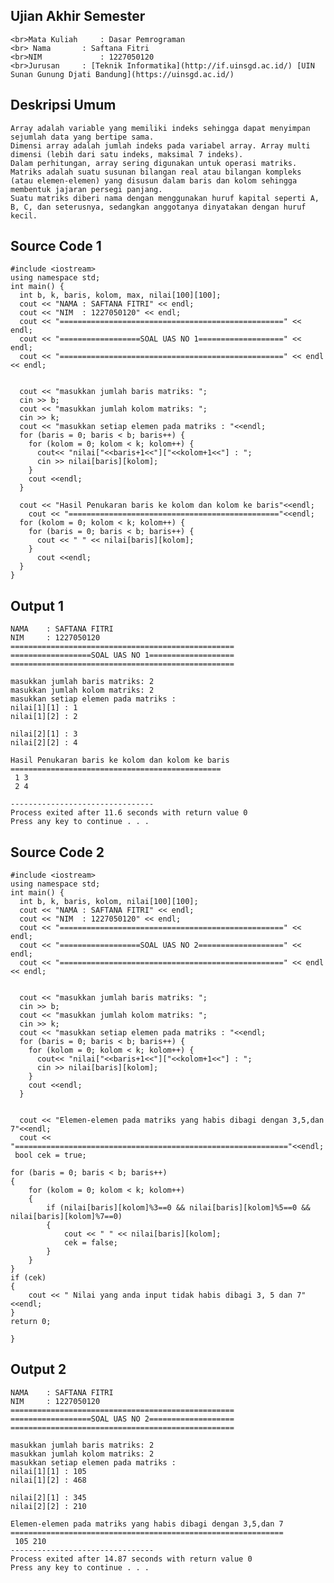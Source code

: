 ## Ujian Akhir Semester 

	<br>Mata Kuliah 	: Dasar Pemrograman
	<br> Nama		: Saftana Fitri
	<br>NIM		        : 1227050120
	<br>Jurusan		: [Teknik Informatika](http://if.uinsgd.ac.id/) [UIN Sunan Gunung Djati Bandung](https://uinsgd.ac.id/) 

## Deskripsi Umum

	Array adalah variable yang memiliki indeks sehingga dapat menyimpan sejumlah data yang bertipe sama. 
	Dimensi array adalah jumlah indeks pada variabel array. Array multi dimensi (lebih dari satu indeks, maksimal 7 indeks). 
	Dalam perhitungan, array sering digunakan untuk operasi matriks.
	Matriks adalah suatu susunan bilangan real atau bilangan kompleks (atau elemen-elemen) yang disusun dalam baris dan kolom sehingga membentuk jajaran persegi panjang. 
	Suatu matriks diberi nama dengan menggunakan huruf kapital seperti A, B, C, dan seterusnya, sedangkan anggotanya dinyatakan dengan huruf kecil.

## Source Code 1

	#include <iostream>
	using namespace std;
	int main() {
	  int b, k, baris, kolom, max, nilai[100][100];
	  cout << "NAMA	: SAFTANA FITRI" << endl;
	  cout << "NIM	: 1227050120" << endl;
	  cout << "==================================================" << endl;
	  cout << "==================SOAL UAS NO 1===================" << endl;
	  cout << "==================================================" << endl << endl;


	  cout << "masukkan jumlah baris matriks: ";
	  cin >> b;
	  cout << "masukkan jumlah kolom matriks: ";
	  cin >> k;
	  cout << "masukkan setiap elemen pada matriks : "<<endl;
	  for (baris = 0; baris < b; baris++) {
	    for (kolom = 0; kolom < k; kolom++) {
	      cout<< "nilai["<<baris+1<<"]["<<kolom+1<<"] : ";
	      cin >> nilai[baris][kolom];
	    }
	    cout <<endl;
	  }

	  cout << "Hasil Penukaran baris ke kolom dan kolom ke baris"<<endl;
	    cout << "==============================================="<<endl;
	  for (kolom = 0; kolom < k; kolom++) {
	    for (baris = 0; baris < b; baris++) {
	      cout << " " << nilai[baris][kolom];
	    }
	      cout <<endl;
	  }
	}
  
## Output 1
  
	NAMA    : SAFTANA FITRI
	NIM     : 1227050120
	==================================================
	==================SOAL UAS NO 1===================
	==================================================

	masukkan jumlah baris matriks: 2
	masukkan jumlah kolom matriks: 2
	masukkan setiap elemen pada matriks :
	nilai[1][1] : 1
	nilai[1][2] : 2

	nilai[2][1] : 3
	nilai[2][2] : 4

	Hasil Penukaran baris ke kolom dan kolom ke baris
	===============================================
	 1 3
	 2 4

	--------------------------------
	Process exited after 11.6 seconds with return value 0
	Press any key to continue . . .

## Source Code 2

	#include <iostream>
	using namespace std;
	int main() {
	  int b, k, baris, kolom, nilai[100][100];
	  cout << "NAMA	: SAFTANA FITRI" << endl;
	  cout << "NIM	: 1227050120" << endl;
	  cout << "==================================================" << endl;
	  cout << "==================SOAL UAS NO 2===================" << endl;
	  cout << "==================================================" << endl << endl;


	  cout << "masukkan jumlah baris matriks: ";
	  cin >> b;
	  cout << "masukkan jumlah kolom matriks: ";
	  cin >> k;
	  cout << "masukkan setiap elemen pada matriks : "<<endl;
	  for (baris = 0; baris < b; baris++) {
	    for (kolom = 0; kolom < k; kolom++) {
	      cout<< "nilai["<<baris+1<<"]["<<kolom+1<<"] : ";
	      cin >> nilai[baris][kolom];
	    }
	    cout <<endl;
	  }


	  cout << "Elemen-elemen pada matriks yang habis dibagi dengan 3,5,dan 7"<<endl;
	  cout << "============================================================="<<endl;
	 bool cek = true;

	for (baris = 0; baris < b; baris++)
	{
		for (kolom = 0; kolom < k; kolom++)
		{
			if (nilai[baris][kolom]%3==0 && nilai[baris][kolom]%5==0 && nilai[baris][kolom]%7==0)
			{
				cout << " " << nilai[baris][kolom];
				cek = false;
			}
		}
	}
	if (cek)
	{
		cout << " Nilai yang anda input tidak habis dibagi 3, 5 dan 7" <<endl;
	}
	return 0;

	}

## Output 2
  
	NAMA    : SAFTANA FITRI
	NIM     : 1227050120
	==================================================
	==================SOAL UAS NO 2===================
	==================================================

	masukkan jumlah baris matriks: 2
	masukkan jumlah kolom matriks: 2
	masukkan setiap elemen pada matriks :
	nilai[1][1] : 105
	nilai[1][2] : 468

	nilai[2][1] : 345
	nilai[2][2] : 210

	Elemen-elemen pada matriks yang habis dibagi dengan 3,5,dan 7
	=============================================================
	 105 210
	--------------------------------
	Process exited after 14.87 seconds with return value 0
	Press any key to continue . . .

